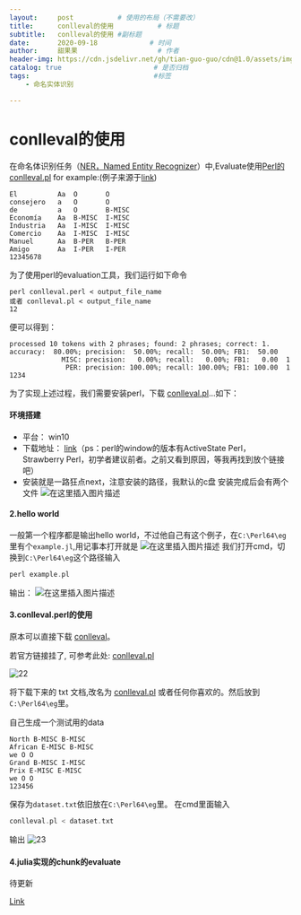 ```yaml
---
layout:     post           # 使用的布局（不需要改）
title:      conlleval的使用           # 标题 
subtitle:   conlleval的使用 #副标题
date:       2020-09-18             # 时间
author:     甜果果                    # 作者
header-img: https://cdn.jsdelivr.net/gh/tian-guo-guo/cdn@1.0/assets/img/post-bg-coffee.jpeg    #背景图片
catalog: true                       # 是否归档
tags:                               #标签
    - 命名实体识别

---
```


# conlleval的使用

在命名体识别任务（[NER，Named Entity Recognizer](https://www.clips.uantwerpen.be/conll2003/ner/)）中,Evaluate使用[Perl](https://www.perl.org/)[的conlleval.pl](http://xn--conlleval-9v0w.pl/)
for example:(例子来源于[link](https://svn.spraakdata.gu.se/repos/richard/pub/ml2015_web/assignment3.html))

```
El          Aa  O       O
consejero   a   O       O
de          a   O       B-MISC
Economía    Aa  B-MISC  I-MISC
Industria   Aa  I-MISC  I-MISC
Comercio    Aa  I-MISC  I-MISC
Manuel      Aa  B-PER   B-PER
Amigo       Aa  I-PER   I-PER
12345678
```

为了使用perl的evaluation工具，我们运行如下命令

```
perl conlleval.perl < output_file_name
或者 conlleval.pl < output_file_name
12
```

便可以得到：

```
processed 10 tokens with 2 phrases; found: 2 phrases; correct: 1.
accuracy:  80.00%; precision:  50.00%; recall:  50.00%; FB1:  50.00
             MISC: precision:   0.00%; recall:   0.00%; FB1:   0.00  1
              PER: precision: 100.00%; recall: 100.00%; FB1: 100.00  1
1234
```

为了实现上述过程，我们需要安装perl，下载 [conlleval.pl](http://conlleval.pl/)…如下：

#### 环境搭建

-   平台： win10
-   下载地址： [link](https://www.activestate.com/products/activeperl/downloads/)（ps：perl的window的版本有ActiveState Perl，Strawberry Perl，初学者建议前者。之前又看到原因，等我再找到放个链接吧）
-   安装就是一路狂点next，注意安装的路径，我默认的c盘
    安装完成后会有两个文件
    ![在这里插入图片描述](https://img-blog.csdnimg.cn/20181229153446813.png)

#### 2.hello world

一般第一个程序都是输出hello world，不过他自己有这个例子，在`C:\Perl64\eg`里有个`example.jl`,用记事本打开就是
![在这里插入图片描述](https://img-blog.csdnimg.cn/20181229155545842.png)
我们打开cmd，切换到`C:\Perl64\eg`这个路径输入

```c
perl example.pl
```

输出：
![在这里插入图片描述](https://img-blog.csdnimg.cn/20181229153832212.png)

#### 3.conlleval.perl的使用

原本可以直接下载 [conlleval](https://www.aflat.org/conll2000/chunking/conlleval.txt)。

若官方链接挂了, 可参考此处: [conlleval.pl](https://www.clips.uantwerpen.be/conll2000/chunking/)

![22](https://img-blog.csdnimg.cn/20181229160115506.png?x-oss-process=image/watermark,type_ZmFuZ3poZW5naGVpdGk,shadow_10,text_aHR0cHM6Ly9ibG9nLmNzZG4ubmV0L3FxXzM2MDk3Mzkz,size_16,color_FFFFFF,t_70)

将下载下来的 txt 文档,改名为 [conlleval.pl](http://conlleval.pl/) 或者任何你喜欢的。然后放到`C:\Perl64\eg`里。

自己生成一个测试用的data

```
North B-MISC B-MISC
African E-MISC B-MISC
we O O
Grand B-MISC I-MISC
Prix E-MISC E-MISC
we O O
123456
```

保存为`dataset.txt`依旧放在`C:\Perl64\eg`里。
在cmd里面输入

```c
conlleval.pl < dataset.txt
```

输出
![23](https://img-blog.csdnimg.cn/20181229160542117.png)

#### 4.julia实现的chunk的evaluate

待更新

[Link](https://blog.csdn.net/qq_36097393/article/details/85339553)

